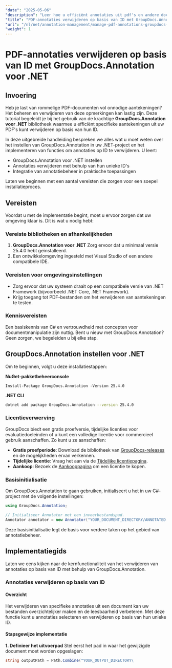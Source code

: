 ```yaml
---
"date": "2025-05-06"
"description": "Leer hoe u efficiënt annotaties uit pdf's en andere documenten verwijdert met GroupDocs.Annotation voor .NET. Ontdek stapsgewijze handleidingen, best practices en praktische toepassingen."
"title": "PDF-annotaties verwijderen op basis van ID met GroupDocs.Annotation voor .NET"
"url": "/nl/net/annotation-management/manage-pdf-annotations-groupdocs-dotnet-remove-id/"
"weight": 1
---
```


# PDF-annotaties verwijderen op basis van ID met GroupDocs.Annotation voor .NET

## Invoering

Heb je last van rommelige PDF-documenten vol onnodige aantekeningen? Het beheren en verwijderen van deze opmerkingen kan lastig zijn. Deze tutorial begeleidt je bij het gebruik van de krachtige **GroupDocs.Annotation voor .NET** bibliotheek waarmee u efficiënt specifieke aantekeningen uit uw PDF's kunt verwijderen op basis van hun ID.

In deze uitgebreide handleiding bespreken we alles wat u moet weten over het instellen van GroupDocs.Annotation in uw .NET-project en het implementeren van functies om annotaties op ID te verwijderen. U leert:
- GroupDocs.Annotation voor .NET instellen
- Annotaties verwijderen met behulp van hun unieke ID's
- Integratie van annotatiebeheer in praktische toepassingen

Laten we beginnen met een aantal vereisten die zorgen voor een soepel installatieproces.

## Vereisten

Voordat u met de implementatie begint, moet u ervoor zorgen dat uw omgeving klaar is. Dit is wat u nodig hebt:

### Vereiste bibliotheken en afhankelijkheden
1. **GroupDocs.Annotation voor .NET** Zorg ervoor dat u minimaal versie 25.4.0 hebt geïnstalleerd.
2. Een ontwikkelomgeving ingesteld met Visual Studio of een andere compatibele IDE.

### Vereisten voor omgevingsinstellingen
- Zorg ervoor dat uw systeem draait op een compatibele versie van .NET Framework (bijvoorbeeld .NET Core, .NET Framework).
- Krijg toegang tot PDF-bestanden om het verwijderen van aantekeningen te testen.

### Kennisvereisten
Een basiskennis van C# en vertrouwdheid met concepten voor documentmanipulatie zijn nuttig. Bent u nieuw met GroupDocs.Annotation? Geen zorgen, we begeleiden u bij elke stap.

## GroupDocs.Annotation instellen voor .NET

Om te beginnen, volgt u deze installatiestappen:

**NuGet-pakketbeheerconsole**

```shell
Install-Package GroupDocs.Annotation -Version 25.4.0
```

**\.NET CLI**

```bash
dotnet add package GroupDocs.Annotation --version 25.4.0
```

### Licentieverwerving
GroupDocs biedt een gratis proefversie, tijdelijke licenties voor evaluatiedoeleinden of u kunt een volledige licentie voor commercieel gebruik aanschaffen. Zo kunt u ze aanschaffen:
- **Gratis proefperiode**: Download de bibliotheek van [GroupDocs-releases](https://releases.groupdocs.com/annotation/net/) en de mogelijkheden ervan verkennen.
- **Tijdelijke licentie**: Vraag het aan via de [Tijdelijke licentiepagina](https://purchase.groupdocs.com/temporary-license/).
- **Aankoop**: Bezoek de [Aankooppagina](https://purchase.groupdocs.com/buy) om een licentie te kopen.

### Basisinitialisatie
Om GroupDocs.Annotation te gaan gebruiken, initialiseert u het in uw C#-project met de volgende instellingen:

```csharp
using GroupDocs.Annotation;

// Initialiseer Annotator met een invoerbestandspad.
Annotator annotator = new Annotator("YOUR_DOCUMENT_DIRECTORY/ANNOTATED.pdf");
```

Deze basisinitialisatie legt de basis voor verdere taken op het gebied van annotatiebeheer.

## Implementatiegids

Laten we eens kijken naar de kernfunctionaliteit van het verwijderen van annotaties op basis van ID met behulp van GroupDocs.Annotation.

### Annotaties verwijderen op basis van ID
#### Overzicht
Het verwijderen van specifieke annotaties uit een document kan uw bestanden overzichtelijker maken en de leesbaarheid verbeteren. Met deze functie kunt u annotaties selecteren en verwijderen op basis van hun unieke ID.

#### Stapsgewijze implementatie
**1. Definieer het uitvoerpad**
Stel eerst het pad in waar het gewijzigde document moet worden opgeslagen:

```csharp
string outputPath = Path.Combine("YOUR_OUTPUT_DIRECTORY\